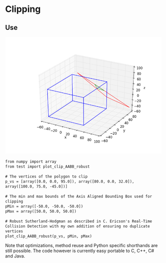 # Clipping

Use
--------
<p align="center"><img src="https://github.com/matt77hias/Clipping/blob/master/res/Example.png" ></p>

~~~~{.python}
from numpy import array
from test import plot_clip_AABB_robust

# The vertices of the polygon to clip
p_vs = [array([0.0, 0.0, 95.0]), array([80.0, 0.0, 32.0]), array([100.0, 75.0, -45.0])]

# The min and max bounds of the Axis Aligned Bounding Box used for clipping
pMin = array([-50.0, -50.0, -50.0])
pMax = array([50.0, 50.0, 50.0])

# Robust Sutherland-Hodgman as described in C. Ericson's Real-Time Collision Detection with my own addition of ensuring no duplicate vertices
plot_clip_AABB_robust(p_vs, pMin, pMax)
~~~~

Note that optimizations, method reuse and Python specific shorthands are still possible. The code however is currently easy portable to C, C++, C# and Java.
